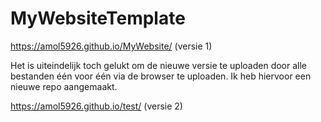 # MyWebsiteTemplate

https://amol5926.github.io/MyWebsite/   (versie 1)

Het is uiteindelijk toch gelukt om de nieuwe versie te uploaden door alle bestanden één voor één via de browser te uploaden. Ik heb hiervoor een nieuwe repo aangemaakt.

https://amol5926.github.io/test/    (versie 2)
